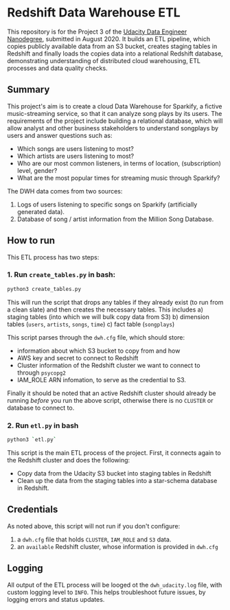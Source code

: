 # Redshift Data Warehouse ETL
This repository is for the Project 3 of the [Udacity Data Engineer Nanodegree](https://www.udacity.com/course/data-engineer-nanodegree--nd027), submitted in August 2020. It builds an ETL pipeline, which copies publicly available data from an S3 bucket, creates staging tables in Redshift and finally loads the copies data into a relational Redshift database, demonstrating understanding of distributed cloud warehousing, ETL processes and data quality checks.

## Summary
This project's aim is to create a cloud Data Warehouse for Sparkify, a fictive music-streaming service, so that it can analyze song plays by its users. The requirements of the project include building a relational database, which will allow analyst and other business stakeholders to understand songplays by users and answer questions such as:
- Which songs are users listening to most?
- Which artists are users listening to most?
- Who are our most common listeners, in terms of location, (subscription) level, gender?
- What are the most popular times for streaming music through Sparkify?

The DWH data comes from two sources:
1. Logs of users listening to specific songs on Sparkify (artificially generated data).
2. Database of song / artist information from the Million Song Database.

## How to run
This ETL process has two steps:
### 1. Run `create_tables.py` in bash:

```bash
python3 create_tables.py
```
This will run the script that drops any tables if they already exist (to run from a clean slate) and then creates the necessary tables. This includes
a) staging tables (into which we will bulk copy data from S3)
b) dimension tables (`users`, `artists`, `songs`, `time`)
c) fact table (`songplays`)

This script parses through the `dwh.cfg` file, which should store:
- information about which S3 bucket to copy from and how
- AWS key and secret to connect to Redshift
- Cluster information of the Redshift cluster we want to connect to through `psycopg2`
- IAM_ROLE ARN infomation, to serve as the credential to S3.

Finally it should be noted that an active Redshift cluster should already be running _before_ you run the above script, otherwise there is no `CLUSTER` or database to connect to.

### 2. Run `etl.py` in bash
```bash
python3 `etl.py`
```
This script is the main ETL process of the project. First, it connects again to the Redshift cluster and does the following:
- Copy data from the Udacity S3 bucket into staging tables in Redshift
- Clean up the data from the staging tables into a star-schema database in Redshift.

## Credentials
As noted above, this script will not run if you don't configure:
1. a `dwh.cfg` file that holds `CLUSTER`, `IAM_ROLE` and `S3` data.
2. an `available` Redshift cluster, whose information is provided in `dwh.cfg`

## Logging
All output of the ETL process will be looged ot the `dwh_udacity.log` file, with custom logging level to `INFO`. This helps troubleshoot future issues, by logging errors and status updates.
